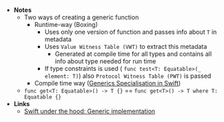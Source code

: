 - **Notes**
	- Two ways of creating a generic function
		- Runtime-way (Boxing)
			- Uses only one version of function and passes info about `T` in metadata
			- Uses `Value Witness Table (VWT)` to extract this metadata
				- Generated at compile time for all types and contains all info about type needed for run time
			- If type constraints is used ( `func test<T: Equatable>(_ element: T)`) also `Protocol Witness Table (PWT)` is passed
		- Compile time way ([Generics Specialisation in Swift](Generics%20Specialisation%20in%20Swift.md))
	- `func get<T: Equatable>() -> T {}` == `func get<T>() -> T where T: Equatable {}`
- **Links**
	- [Swift under the hood: Generic implementation](https://habr.com/ru/post/451704/)